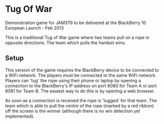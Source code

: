 Tug Of War
========

Demonstration game for JAM379 to be delivered at the BlackBerry 10 European Launch - Feb 2013

This is a traditional Tug of War game where two teams pull on a rope in opposite directions. The team which pulls the hardest wins.

Setup
---
This version of the game requires the BlackBerry device to be connected to a WiFi network. The players must be connected to the same WiFi network. Players can 'tug' the rope using their phone or laptop by opening a connection to the BlackBerry's IP address on port 8080 for Team A or port 8081 for Team B. The easiest way to do this is by opening a web browser. 

As soon as a connection is received the rope is 'tugged' for that team. The team which is able to pull the centre of the rope (marked by a red ribbon) off the screen is the winner (although there is no win detection yet implemented).
